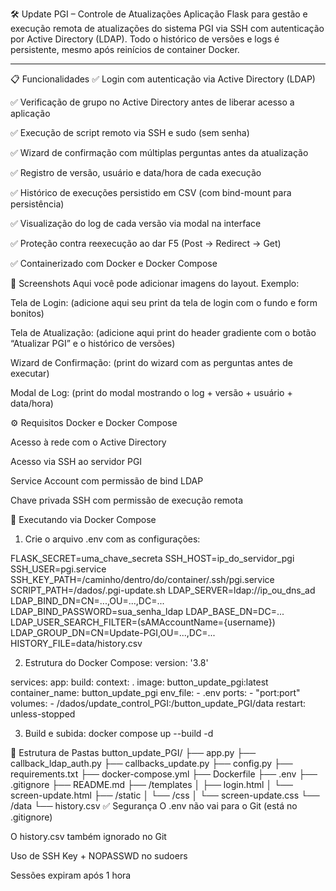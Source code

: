 🛠️ Update PGI – Controle de Atualizações
Aplicação Flask para gestão e execução remota de atualizações do sistema PGI via SSH com autenticação por Active Directory (LDAP).
Todo o histórico de versões e logs é persistente, mesmo após reinícios de container Docker.

---

📋 Funcionalidades
✅ Login com autenticação via Active Directory (LDAP)

✅ Verificação de grupo no Active Directory antes de liberar acesso a aplicação

✅ Execução de script remoto via SSH e sudo (sem senha)

✅ Wizard de confirmação com múltiplas perguntas antes da atualização

✅ Registro de versão, usuário e data/hora de cada execução

✅ Histórico de execuções persistido em CSV (com bind-mount para persistência)

✅ Visualização do log de cada versão via modal na interface

✅ Proteção contra reexecução ao dar F5 (Post → Redirect → Get)

✅ Containerizado com Docker e Docker Compose

🎨 Screenshots
Aqui você pode adicionar imagens do layout. Exemplo:

Tela de Login:
(adicione aqui seu print da tela de login com o fundo e form bonitos)

Tela de Atualização:
(adicione aqui print do header gradiente com o botão “Atualizar PGI” e o histórico de versões)

Wizard de Confirmação:
(print do wizard com as perguntas antes de executar)

Modal de Log:
(print do modal mostrando o log + versão + usuário + data/hora)

⚙️ Requisitos
Docker e Docker Compose

Acesso à rede com o Active Directory

Acesso via SSH ao servidor PGI

Service Account com permissão de bind LDAP

Chave privada SSH com permissão de execução remota

🐳 Executando via Docker Compose
1. Crie o arquivo .env com as configurações:

FLASK_SECRET=uma_chave_secreta
SSH_HOST=ip_do_servidor_pgi
SSH_USER=pgi.service
SSH_KEY_PATH=/caminho/dentro/do/container/.ssh/pgi.service
SCRIPT_PATH=/dados/.pgi-update.sh
LDAP_SERVER=ldap://ip_ou_dns_ad
LDAP_BIND_DN=CN=...,OU=...,DC=...
LDAP_BIND_PASSWORD=sua_senha_ldap
LDAP_BASE_DN=DC=...
LDAP_USER_SEARCH_FILTER=(sAMAccountName={username})
LDAP_GROUP_DN=CN=Update-PGI,OU=...,DC=...
HISTORY_FILE=data/history.csv

2. Estrutura do Docker Compose:
version: '3.8'

services:
  app:
    build:
      context: .
    image: button_update_pgi:latest
    container_name: button_update_pgi
    env_file:
      - .env
    ports:
      - "port:port"
    volumes:
      - /dados/update_control_PGI:/button_update_PGI/data
    restart: unless-stopped

3. Build e subida:
docker compose up --build -d

📂 Estrutura de Pastas
button_update_PGI/
├── app.py
├── callback_ldap_auth.py
├── callbacks_update.py
├── config.py
├── requirements.txt
├── docker-compose.yml
├── Dockerfile
├── .env
├── .gitignore
├── README.md
├── /templates
│   ├── login.html
│   └── screen-update.html
├── /static
│   └── /css
│       └── screen-update.css
└── /data
    └── history.csv
✅ Segurança
O .env não vai para o Git (está no .gitignore)

O history.csv também ignorado no Git

Uso de SSH Key + NOPASSWD no sudoers

Sessões expiram após 1 hora
